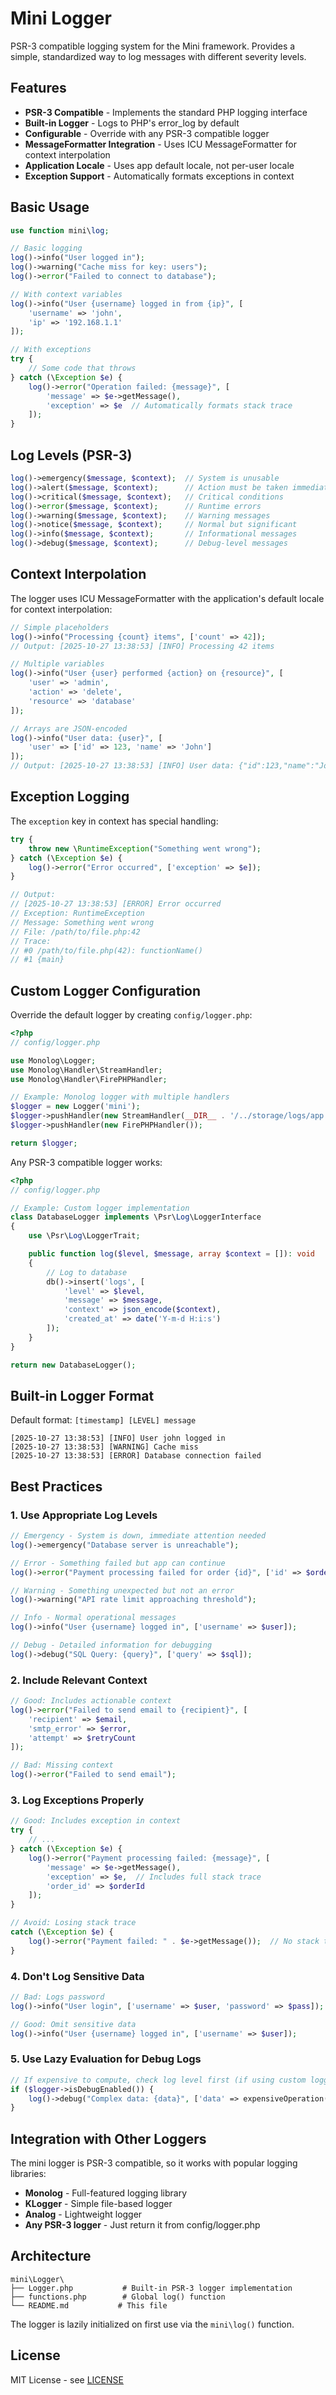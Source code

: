 # Mini Logger

PSR-3 compatible logging system for the Mini framework. Provides a simple, standardized way to log messages with different severity levels.

## Features

- **PSR-3 Compatible** - Implements the standard PHP logging interface
- **Built-in Logger** - Logs to PHP's error_log by default
- **Configurable** - Override with any PSR-3 compatible logger
- **MessageFormatter Integration** - Uses ICU MessageFormatter for context interpolation
- **Application Locale** - Uses app default locale, not per-user locale
- **Exception Support** - Automatically formats exceptions in context

## Basic Usage

```php
use function mini\log;

// Basic logging
log()->info("User logged in");
log()->warning("Cache miss for key: users");
log()->error("Failed to connect to database");

// With context variables
log()->info("User {username} logged in from {ip}", [
    'username' => 'john',
    'ip' => '192.168.1.1'
]);

// With exceptions
try {
    // Some code that throws
} catch (\Exception $e) {
    log()->error("Operation failed: {message}", [
        'message' => $e->getMessage(),
        'exception' => $e  // Automatically formats stack trace
    ]);
}
```

## Log Levels (PSR-3)

```php
log()->emergency($message, $context);  // System is unusable
log()->alert($message, $context);      // Action must be taken immediately
log()->critical($message, $context);   // Critical conditions
log()->error($message, $context);      // Runtime errors
log()->warning($message, $context);    // Warning messages
log()->notice($message, $context);     // Normal but significant
log()->info($message, $context);       // Informational messages
log()->debug($message, $context);      // Debug-level messages
```

## Context Interpolation

The logger uses ICU MessageFormatter with the application's default locale for context interpolation:

```php
// Simple placeholders
log()->info("Processing {count} items", ['count' => 42]);
// Output: [2025-10-27 13:38:53] [INFO] Processing 42 items

// Multiple variables
log()->info("User {user} performed {action} on {resource}", [
    'user' => 'admin',
    'action' => 'delete',
    'resource' => 'database'
]);

// Arrays are JSON-encoded
log()->info("User data: {user}", [
    'user' => ['id' => 123, 'name' => 'John']
]);
// Output: [2025-10-27 13:38:53] [INFO] User data: {"id":123,"name":"John"}
```

## Exception Logging

The `exception` key in context has special handling:

```php
try {
    throw new \RuntimeException("Something went wrong");
} catch (\Exception $e) {
    log()->error("Error occurred", ['exception' => $e]);
}

// Output:
// [2025-10-27 13:38:53] [ERROR] Error occurred
// Exception: RuntimeException
// Message: Something went wrong
// File: /path/to/file.php:42
// Trace:
// #0 /path/to/file.php(42): functionName()
// #1 {main}
```

## Custom Logger Configuration

Override the default logger by creating `config/logger.php`:

```php
<?php
// config/logger.php

use Monolog\Logger;
use Monolog\Handler\StreamHandler;
use Monolog\Handler\FirePHPHandler;

// Example: Monolog logger with multiple handlers
$logger = new Logger('mini');
$logger->pushHandler(new StreamHandler(__DIR__ . '/../storage/logs/app.log', Logger::DEBUG));
$logger->pushHandler(new FirePHPHandler());

return $logger;
```

Any PSR-3 compatible logger works:

```php
<?php
// config/logger.php

// Example: Custom logger implementation
class DatabaseLogger implements \Psr\Log\LoggerInterface
{
    use \Psr\Log\LoggerTrait;

    public function log($level, $message, array $context = []): void
    {
        // Log to database
        db()->insert('logs', [
            'level' => $level,
            'message' => $message,
            'context' => json_encode($context),
            'created_at' => date('Y-m-d H:i:s')
        ]);
    }
}

return new DatabaseLogger();
```

## Built-in Logger Format

Default format: `[timestamp] [LEVEL] message`

```
[2025-10-27 13:38:53] [INFO] User john logged in
[2025-10-27 13:38:53] [WARNING] Cache miss
[2025-10-27 13:38:53] [ERROR] Database connection failed
```

## Best Practices

### 1. Use Appropriate Log Levels

```php
// Emergency - System is down, immediate attention needed
log()->emergency("Database server is unreachable");

// Error - Something failed but app can continue
log()->error("Payment processing failed for order {id}", ['id' => $orderId]);

// Warning - Something unexpected but not an error
log()->warning("API rate limit approaching threshold");

// Info - Normal operational messages
log()->info("User {username} logged in", ['username' => $user]);

// Debug - Detailed information for debugging
log()->debug("SQL Query: {query}", ['query' => $sql]);
```

### 2. Include Relevant Context

```php
// Good: Includes actionable context
log()->error("Failed to send email to {recipient}", [
    'recipient' => $email,
    'smtp_error' => $error,
    'attempt' => $retryCount
]);

// Bad: Missing context
log()->error("Failed to send email");
```

### 3. Log Exceptions Properly

```php
// Good: Includes exception in context
try {
    // ...
} catch (\Exception $e) {
    log()->error("Payment processing failed: {message}", [
        'message' => $e->getMessage(),
        'exception' => $e,  // Includes full stack trace
        'order_id' => $orderId
    ]);
}

// Avoid: Losing stack trace
catch (\Exception $e) {
    log()->error("Payment failed: " . $e->getMessage());  // No stack trace
}
```

### 4. Don't Log Sensitive Data

```php
// Bad: Logs password
log()->info("User login", ['username' => $user, 'password' => $pass]);

// Good: Omit sensitive data
log()->info("User {username} logged in", ['username' => $user]);
```

### 5. Use Lazy Evaluation for Debug Logs

```php
// If expensive to compute, check log level first (if using custom logger)
if ($logger->isDebugEnabled()) {
    log()->debug("Complex data: {data}", ['data' => expensiveOperation()]);
}
```

## Integration with Other Loggers

The mini logger is PSR-3 compatible, so it works with popular logging libraries:

- **Monolog** - Full-featured logging library
- **KLogger** - Simple file-based logger
- **Analog** - Lightweight logger
- **Any PSR-3 logger** - Just return it from config/logger.php

## Architecture

```
mini\Logger\
├── Logger.php           # Built-in PSR-3 logger implementation
├── functions.php        # Global log() function
└── README.md           # This file
```

The logger is lazily initialized on first use via the `mini\log()` function.

## License

MIT License - see [LICENSE](../../LICENSE)

